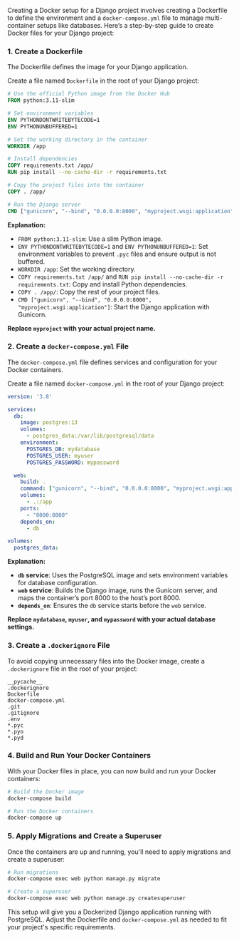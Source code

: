 Creating a Docker setup for a Django project involves creating a Dockerfile to define the environment and a `docker-compose.yml` file to manage multi-container setups like databases. Here’s a step-by-step guide to create Docker files for your Django project:

### 1. **Create a Dockerfile**

The Dockerfile defines the image for your Django application.

Create a file named `Dockerfile` in the root of your Django project:

```dockerfile
# Use the official Python image from the Docker Hub
FROM python:3.11-slim

# Set environment variables
ENV PYTHONDONTWRITEBYTECODE=1
ENV PYTHONUNBUFFERED=1

# Set the working directory in the container
WORKDIR /app

# Install dependencies
COPY requirements.txt /app/
RUN pip install --no-cache-dir -r requirements.txt

# Copy the project files into the container
COPY . /app/

# Run the Django server
CMD ["gunicorn", "--bind", "0.0.0.0:8000", "myproject.wsgi:application"]
```

**Explanation:**

- `FROM python:3.11-slim`: Use a slim Python image.
- `ENV PYTHONDONTWRITEBYTECODE=1` and `ENV PYTHONUNBUFFERED=1`: Set environment variables to prevent `.pyc` files and ensure output is not buffered.
- `WORKDIR /app`: Set the working directory.
- `COPY requirements.txt /app/` and `RUN pip install --no-cache-dir -r requirements.txt`: Copy and install Python dependencies.
- `COPY . /app/`: Copy the rest of your project files.
- `CMD ["gunicorn", "--bind", "0.0.0.0:8000", "myproject.wsgi:application"]`: Start the Django application with Gunicorn.

**Replace `myproject` with your actual project name.**

### 2. **Create a `docker-compose.yml` File**

The `docker-compose.yml` file defines services and configuration for your Docker containers. 

Create a file named `docker-compose.yml` in the root of your Django project:

```yaml
version: '3.8'

services:
  db:
    image: postgres:13
    volumes:
      - postgres_data:/var/lib/postgresql/data
    environment:
      POSTGRES_DB: mydatabase
      POSTGRES_USER: myuser
      POSTGRES_PASSWORD: mypassword

  web:
    build: .
    command: ["gunicorn", "--bind", "0.0.0.0:8000", "myproject.wsgi:application"]
    volumes:
      - .:/app
    ports:
      - "8000:8000"
    depends_on:
      - db

volumes:
  postgres_data:
```

**Explanation:**

- **`db` service**: Uses the PostgreSQL image and sets environment variables for database configuration.
- **`web` service**: Builds the Django image, runs the Gunicorn server, and maps the container’s port 8000 to the host’s port 8000.
- **`depends_on`**: Ensures the `db` service starts before the `web` service.

**Replace `mydatabase`, `myuser`, and `mypassword` with your actual database settings.**

### 3. **Create a `.dockerignore` File**

To avoid copying unnecessary files into the Docker image, create a `.dockerignore` file in the root of your project:

```
__pycache__
.dockerignore
Dockerfile
docker-compose.yml
.git
.gitignore
.env
*.pyc
*.pyo
*.pyd
```

### 4. **Build and Run Your Docker Containers**

With your Docker files in place, you can now build and run your Docker containers:

```sh
# Build the Docker image
docker-compose build

# Run the Docker containers
docker-compose up
```

### 5. **Apply Migrations and Create a Superuser**

Once the containers are up and running, you'll need to apply migrations and create a superuser:

```sh
# Run migrations
docker-compose exec web python manage.py migrate

# Create a superuser
docker-compose exec web python manage.py createsuperuser
```

This setup will give you a Dockerized Django application running with PostgreSQL. Adjust the Dockerfile and `docker-compose.yml` as needed to fit your project's specific requirements.
